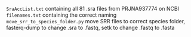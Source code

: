 ```SraAccList.txt``` containing all 81 .sra files from PRJNA937774 on NCBI  
```filenames.txt``` containing the correct naming  
```move_srr_to_species_folder.py``` move SRR files to correct species folder, fasterq-dump to change .sra to .fastq, setk to change .fastq to .fasta  
